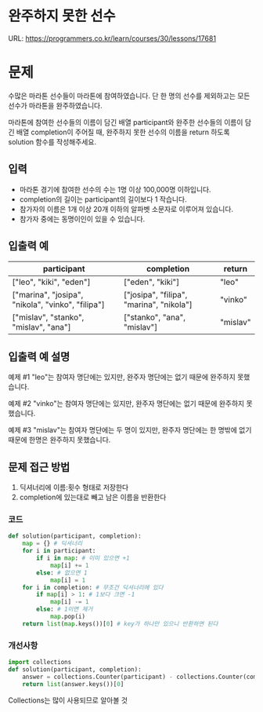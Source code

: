 # 완주하지 못한 선수

URL: https://programmers.co.kr/learn/courses/30/lessons/17681

# 문제

수많은 마라톤 선수들이 마라톤에 참여하였습니다. 단 한 명의 선수를 제외하고는 모든 선수가 마라톤을 완주하였습니다.

마라톤에 참여한 선수들의 이름이 담긴 배열 participant와 완주한 선수들의 이름이 담긴 배열 completion이 주어질 때, 완주하지 못한 선수의 이름을 return 하도록 solution 함수를 작성해주세요.

## 입력

- 마라톤 경기에 참여한 선수의 수는 1명 이상 100,000명 이하입니다.
- completion의 길이는 participant의 길이보다 1 작습니다.
- 참가자의 이름은 1개 이상 20개 이하의 알파벳 소문자로 이루어져 있습니다.
- 참가자 중에는 동명이인이 있을 수 있습니다.

## 입출력 예

|participant|completion|return|
|------|---|---|
|["leo", "kiki", "eden"]|["eden", "kiki"]|"leo"|
|["marina", "josipa", "nikola", "vinko", "filipa"]|["josipa", "filipa", "marina", "nikola"]|"vinko"|
|["mislav", "stanko", "mislav", "ana"]|["stanko", "ana", "mislav"]|"mislav"|

## 입출력 예 설명
예제 #1
"leo"는 참여자 명단에는 있지만, 완주자 명단에는 없기 때문에 완주하지 못했습니다.

예제 #2
"vinko"는 참여자 명단에는 있지만, 완주자 명단에는 없기 때문에 완주하지 못했습니다.

예제 #3
"mislav"는 참여자 명단에는 두 명이 있지만, 완주자 명단에는 한 명밖에 없기 때문에 한명은 완주하지 못했습니다.

## 문제 접근 방법

1. 딕셔너리에 이름:횟수 형태로 저장한다
2. completion에 있는대로 빼고 남은 이름을 반환한다

### 코드 
```python
def solution(participant, completion):
    map = {} # 딕셔너리
    for i in participant:
        if i in map: # 이미 있으면 +1
            map[i] += 1
        else: # 없으면 1
            map[i] = 1
    for i in completion: # 무조건 딕셔너리에 있다
        if map[i] > 1: # 1보다 크면 -1
            map[i] -= 1
        else: # 1이면 제거
            map.pop(i)
    return list(map.keys())[0] # key가 하나만 있으니 반환하면 된다
```

### 개선사항
```python
import collections
def solution(participant, completion):
    answer = collections.Counter(participant) - collections.Counter(completion)
    return list(answer.keys())[0]
```
Collections는 많이 사용되므로 알아볼 것